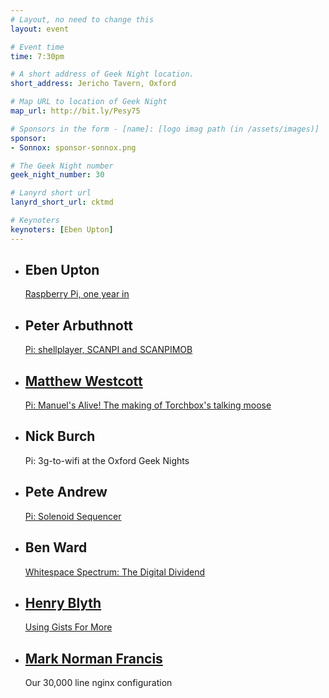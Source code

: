 ```yaml
---
# Layout, no need to change this
layout: event

# Event time
time: 7:30pm

# A short address of Geek Night location. 
short_address: Jericho Tavern, Oxford

# Map URL to location of Geek Night
map_url: http://bit.ly/Pesy75

# Sponsors in the form - [name]: [logo imag path (in /assets/images)]
sponsor: 
- Sonnox: sponsor-sonnox.png

# The Geek Night number
geek_night_number: 30

# Lanyrd short url
lanyrd_short_url: cktmd

# Keynoters
keynoters: [Eben Upton]
---
```


<ul class="keynotes">
  <li itemprop="performer" itemscope="itemscope" itemtype="http://schema.org/Person">
    <h2 itemprop="name">Eben Upton</h2>
    <p><a href="http://www.raspberrypi.org/about" >Raspberry Pi, one year in</a></p>
  </li>
</ul>
<ul>
  <li itemprop="performer" itemscope="itemscope" itemtype="http://schema.org/Person">
    <h2 itemprop="name">Peter Arbuthnott</h2>
    <p><a href="http://www.scanpi.co.uk">Pi: shellplayer, SCANPI and SCANPIMOB</a></p>
  </li>
  <li itemprop="performer" itemscope="itemscope" itemtype="http://schema.org/Person">
    <a href="http://matt.west.co.tt/" ><h2 itemprop="name">Matthew Westcott</h2></a>
    <p><a href="http://moose.torchbox.com/">Pi: Manuel's Alive! The making of Torchbox's talking moose</a></p>
  </li>
  <li itemprop="performer" itemscope="itemscope" itemtype="http://schema.org/Person">
    <h2 itemprop="name">Nick Burch</h2>
    <p>Pi: 3g-to-wifi at the Oxford Geek Nights</p>
  </li>
  <li itemprop="performer" itemscope="itemscope" itemtype="http://schema.org/Person">
    <h2 itemprop="name">Pete Andrew</h2>
    <p><a href="http://www.youtube.com/watch?v=mtu9AtU4GQ4">Pi: Solenoid Sequencer</a></p>
  </li>

  <li itemprop="performer" itemscope="itemscope" itemtype="http://schema.org/Person">
    <h2 itemprop="name">Ben Ward</h2>
    <p><a href="http://badgertrack.com/post/37192131877/whitespace-spectrum" >Whitespace Spectrum: The Digital Dividend</a></p>
  </li>
  <li itemprop="performer" itemscope="itemscope" itemtype="http://schema.org/Person">
    <h2 itemprop="name"><a href="http://github.com/henrahmagix" >Henry Blyth</a></h2>
    <p><a href="http://github.com/henrahmagix/gistdeck-your-css">Using Gists For More</a></p>
  </li>
  <li itemprop="performer" itemscope="itemscope" itemtype="http://schema.org/Person">
    <h2 itemprop="name"><a href="http://marknormanfrancis.com/">Mark Norman Francis</a></h2>
    <p>Our 30,000 line nginx configuration</p>
  </li>
</ul>
